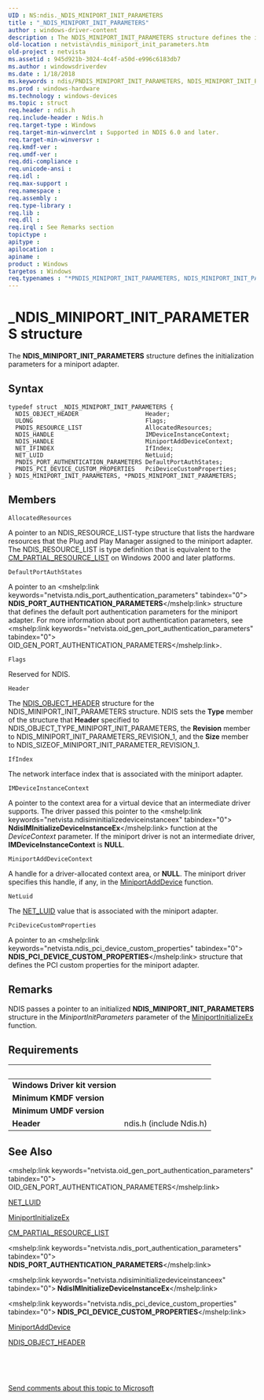 ```yaml
---
UID : NS:ndis._NDIS_MINIPORT_INIT_PARAMETERS
title : "_NDIS_MINIPORT_INIT_PARAMETERS"
author : windows-driver-content
description : The NDIS_MINIPORT_INIT_PARAMETERS structure defines the initialization parameters for a miniport adapter.
old-location : netvista\ndis_miniport_init_parameters.htm
old-project : netvista
ms.assetid : 945d921b-3024-4c4f-a50d-e996c6183db7
ms.author : windowsdriverdev
ms.date : 1/18/2018
ms.keywords : ndis/PNDIS_MINIPORT_INIT_PARAMETERS, NDIS_MINIPORT_INIT_PARAMETERS, ndis/NDIS_MINIPORT_INIT_PARAMETERS, PNDIS_MINIPORT_INIT_PARAMETERS, miniport_structures_ref_064614b0-eb2a-4fdd-8b0a-d14540e6faa5.xml, *PNDIS_MINIPORT_INIT_PARAMETERS, _NDIS_MINIPORT_INIT_PARAMETERS, PNDIS_MINIPORT_INIT_PARAMETERS structure pointer [Network Drivers Starting with Windows Vista], NDIS_MINIPORT_INIT_PARAMETERS structure [Network Drivers Starting with Windows Vista], netvista.ndis_miniport_init_parameters
ms.prod : windows-hardware
ms.technology : windows-devices
ms.topic : struct
req.header : ndis.h
req.include-header : Ndis.h
req.target-type : Windows
req.target-min-winverclnt : Supported in NDIS 6.0 and later.
req.target-min-winversvr : 
req.kmdf-ver : 
req.umdf-ver : 
req.ddi-compliance : 
req.unicode-ansi : 
req.idl : 
req.max-support : 
req.namespace : 
req.assembly : 
req.type-library : 
req.lib : 
req.dll : 
req.irql : See Remarks section
topictype : 
apitype : 
apilocation : 
apiname : 
product : Windows
targetos : Windows
req.typenames : "*PNDIS_MINIPORT_INIT_PARAMETERS, NDIS_MINIPORT_INIT_PARAMETERS"
---
```


# _NDIS_MINIPORT_INIT_PARAMETERS structure
The <b>NDIS_MINIPORT_INIT_PARAMETERS</b> structure defines the initialization parameters for a miniport
  adapter.

## Syntax
````
typedef struct _NDIS_MINIPORT_INIT_PARAMETERS {
  NDIS_OBJECT_HEADER                   Header;
  ULONG                                Flags;
  PNDIS_RESOURCE_LIST                  AllocatedResources;
  NDIS_HANDLE                          IMDeviceInstanceContext;
  NDIS_HANDLE                          MiniportAddDeviceContext;
  NET_IFINDEX                          IfIndex;
  NET_LUID                             NetLuid;
  PNDIS_PORT_AUTHENTICATION_PARAMETERS DefaultPortAuthStates;
  PNDIS_PCI_DEVICE_CUSTOM_PROPERTIES   PciDeviceCustomProperties;
} NDIS_MINIPORT_INIT_PARAMETERS, *PNDIS_MINIPORT_INIT_PARAMETERS;
````

## Members


`AllocatedResources`

A pointer to an NDIS_RESOURCE_LIST-type structure that lists the hardware resources that the Plug
     and Play Manager assigned to the miniport adapter. The NDIS_RESOURCE_LIST is type definition that is
     equivalent to the 
     <a href="..\wdm\ns-wdm-_cm_partial_resource_list.md">CM_PARTIAL_RESOURCE_LIST</a> on Windows
     2000 and later platforms.

`DefaultPortAuthStates`

A pointer to an 
     <mshelp:link keywords="netvista.ndis_port_authentication_parameters" tabindex="0"><b>
     NDIS_PORT_AUTHENTICATION_PARAMETERS</b></mshelp:link> structure that defines the default port authentication
     parameters for the miniport adapter. For more information about port authentication parameters, see 
     <mshelp:link keywords="netvista.oid_gen_port_authentication_parameters" tabindex="0">
     OID_GEN_PORT_AUTHENTICATION_PARAMETERS</mshelp:link>.

`Flags`

Reserved for NDIS.

`Header`

The 
     <a href="..\ntddndis\ns-ntddndis-_ndis_object_header.md">NDIS_OBJECT_HEADER</a> structure for the
     NDIS_MINIPORT_INIT_PARAMETERS structure. NDIS sets the 
     <b>Type</b> member of the structure that 
     <b>Header</b> specified to NDIS_OBJECT_TYPE_MINIPORT_INIT_PARAMETERS, the 
     <b>Revision</b> member to NDIS_MINIPORT_INIT_PARAMETERS_REVISION_1, and the 
     <b>Size</b> member to NDIS_SIZEOF_MINIPORT_INIT_PARAMETER_REVISION_1.

`IfIndex`

The network interface index that is associated with the miniport adapter.

`IMDeviceInstanceContext`

A pointer to the context area for a virtual device that an intermediate driver supports. The
     driver passed this pointer to the 
     <mshelp:link keywords="netvista.ndisiminitializedeviceinstanceex" tabindex="0"><b>
     NdisIMInitializeDeviceInstanceEx</b></mshelp:link> function at the 
     <i>DeviceContext</i> parameter. If the miniport driver is not an intermediate driver, 
     <b>IMDeviceInstanceContext</b> is <b>NULL</b>.

`MiniportAddDeviceContext`

A handle for a driver-allocated context area, or <b>NULL</b>. The miniport driver specifies this handle,
     if any, in the 
     <a href="..\ndis\nc-ndis-miniport_add_device.md">MiniportAddDevice</a> function.

`NetLuid`

The 
     <a href="https://msdn.microsoft.com/library/windows/hardware/ff568747">NET_LUID</a> value that is associated with the
     miniport adapter.

`PciDeviceCustomProperties`

A pointer to an 
     <mshelp:link keywords="netvista.ndis_pci_device_custom_properties" tabindex="0"><b>
     NDIS_PCI_DEVICE_CUSTOM_PROPERTIES</b></mshelp:link> structure that defines the PCI custom properties for the
     miniport adapter.

## Remarks
NDIS passes a pointer to an initialized <b>NDIS_MINIPORT_INIT_PARAMETERS</b> structure in the 
    <i>MiniportInitParameters</i> parameter of the 
    <a href="..\ndis\nc-ndis-miniport_initialize.md">MiniportInitializeEx</a> function.

## Requirements
| &nbsp; | &nbsp; |
| ---- |:---- |
| **Windows Driver kit version** |  |
| **Minimum KMDF version** |  |
| **Minimum UMDF version** |  |
| **Header** | ndis.h (include Ndis.h) |

## See Also

<mshelp:link keywords="netvista.oid_gen_port_authentication_parameters" tabindex="0">
   OID_GEN_PORT_AUTHENTICATION_PARAMETERS</mshelp:link>

<a href="https://msdn.microsoft.com/library/windows/hardware/ff568747">NET_LUID</a>

<a href="..\ndis\nc-ndis-miniport_initialize.md">MiniportInitializeEx</a>

<a href="..\wdm\ns-wdm-_cm_partial_resource_list.md">CM_PARTIAL_RESOURCE_LIST</a>

<mshelp:link keywords="netvista.ndis_port_authentication_parameters" tabindex="0"><b>
   NDIS_PORT_AUTHENTICATION_PARAMETERS</b></mshelp:link>

<mshelp:link keywords="netvista.ndisiminitializedeviceinstanceex" tabindex="0"><b>
   NdisIMInitializeDeviceInstanceEx</b></mshelp:link>

<mshelp:link keywords="netvista.ndis_pci_device_custom_properties" tabindex="0"><b>
   NDIS_PCI_DEVICE_CUSTOM_PROPERTIES</b></mshelp:link>

<a href="..\ndis\nc-ndis-miniport_add_device.md">MiniportAddDevice</a>

<a href="..\ntddndis\ns-ntddndis-_ndis_object_header.md">NDIS_OBJECT_HEADER</a>

 

 

<a href="mailto:wsddocfb@microsoft.com?subject=Documentation%20feedback [netvista\netvista]:%20NDIS_MINIPORT_INIT_PARAMETERS structure%20 RELEASE:%20(1/18/2018)&amp;body=%0A%0APRIVACY STATEMENT%0A%0AWe use your feedback to improve the documentation. We don't use your email address for any other purpose, and we'll remove your email address from our system after the issue that you're reporting is fixed. While we're working to fix this issue, we might send you an email message to ask for more info. Later, we might also send you an email message to let you know that we've addressed your feedback.%0A%0AFor more info about Microsoft's privacy policy, see http://privacy.microsoft.com/en-us/default.aspx." title="Send comments about this topic to Microsoft">Send comments about this topic to Microsoft</a>
